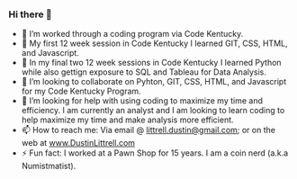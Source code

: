 ### Hi there 👋





- 🔭 I’m worked through a coding program via Code Kentucky.
- 🌱 My first 12 week session in Code Kentucky I learned GIT, CSS, HTML, and Javascript.
- 🌱 In my final two 12 week sessions in Code Kentucky I learned Python while also gettign exposure to SQL and Tableau for Data Analysis.
- 👯 I’m looking to collaborate on Pyhton, GIT, CSS, HTML, and Javascript for my Code Kentucky Program.  
- 🤔 I’m looking for help with using coding to maximize my time and efficiency. I am currently an analyst and I am looking to learn coding to help maximize my time and make analysis more efficient. 
- 📫 How to reach me: Via email @ littrell.dustin@gmail.com; or on the web at www.DustinLittrell.com
- ⚡ Fun fact: I worked at a Pawn Shop for 15 years. I am a coin nerd (a.k.a Numistmatist).

